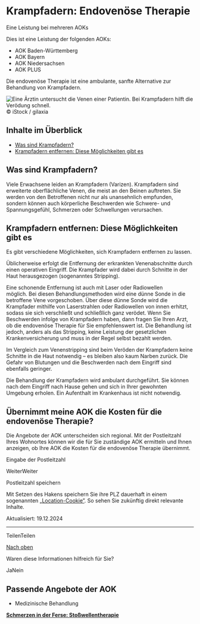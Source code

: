 # Krampfadern: Endovenöse Therapie

Eine Leistung bei mehreren AOKs

Dies ist eine Leistung der folgenden AOKs:

- AOK Baden-Württemberg
- AOK Bayern
- AOK Niedersachsen
- AOK PLUS

Die endovenöse Therapie ist eine ambulante, sanfte Alternative zur Behandlung von Krampfadern.

![Eine Ärztin untersucht die Venen einer Patientin. Bei Krampfadern hilft die Verödung schnell.](https://www.aok.de/pk/magazin/cms/fileadmin/_processed_/4/f/csm_endovenoese-therapie_e0e92ccbd7.jpg.webp)© iStock / gilaxia

## Inhalte im Überblick

- [Was sind Krampfadern?](https://www.aok.de/pk/leistungen/medizinische-behandlung/endovenoese-therapie/#c1590612266)
- [Krampfadern entfernen: Diese Möglichkeiten gibt es](https://www.aok.de/pk/leistungen/medizinische-behandlung/endovenoese-therapie/#c1590612269)

## Was sind Krampfadern?

Viele Erwachsene leiden an Krampfadern (Varizen). Krampfadern sind erweiterte oberflächliche Venen, die meist an den Beinen auftreten. Sie werden von den Betroffenen nicht nur als unansehnlich empfunden, sondern können auch körperliche Beschwerden wie Schwere- und Spannungsgefühl, Schmerzen oder Schwellungen verursachen.

## Krampfadern entfernen: Diese Möglichkeiten gibt es

Es gibt verschiedene Möglichkeiten, sich Krampfadern entfernen zu lassen.

Üblicherweise erfolgt die Entfernung der erkrankten Venenabschnitte durch einen operativen Eingriff. Die Krampfader wird dabei durch Schnitte in der Haut herausgezogen (sogenanntes Stripping).

Eine schonende Entfernung ist auch mit Laser oder Radiowellen möglich. Bei diesen Behandlungsmethoden wird eine dünne Sonde in die betroffene Vene vorgeschoben. Über diese dünne Sonde wird die Krampfader mithilfe von Laserstrahlen oder Radiowellen von innen erhitzt, sodass sie sich verschließt und schließlich ganz verödet. Wenn Sie Beschwerden infolge von Krampfadern haben, dann fragen Sie Ihren Arzt, ob die endovenöse Therapie für Sie empfehlenswert ist. Die Behandlung ist jedoch, anders als das Stripping, keine Leistung der gesetzlichen Krankenversicherung und muss in der Regel selbst bezahlt werden.

Im Vergleich zum Venenstripping sind beim Veröden der Krampfadern keine Schnitte in die Haut notwendig – es bleiben also kaum Narben zurück. Die Gefahr von Blutungen und die Beschwerden nach dem Eingriff sind ebenfalls geringer.

Die Behandlung der Krampfadern wird ambulant durchgeführt. Sie können nach dem Eingriff nach Hause gehen und sich in Ihrer gewohnten Umgebung erholen. Ein Aufenthalt im Krankenhaus ist nicht notwendig.

## Übernimmt meine AOK die Kosten für die endovenöse Therapie?

Die Angebote der AOK unterscheiden sich regional. Mit der Postleitzahl Ihres Wohnortes können wir die für Sie zuständige AOK ermitteln und Ihnen anzeigen, ob Ihre AOK die Kosten für die endovenöse Therapie übernimmt.

Eingabe der Postleitzahl

WeiterWeiter

Postleitzahl speichern

Mit Setzen des Hakens speichern Sie ihre PLZ dauerhaft in einem sogenannten [„Location-Cookie”](https://www.aok.de/pk/rechtliches/datenschutzerklaerung/). So sehen Sie zukünftig direkt relevante Inhalte.

Aktualisiert: 19.12.2024

* * *

TeilenTeilen

[Nach oben](https://www.aok.de/pk/leistungen/medizinische-behandlung/endovenoese-therapie/#main-content)

Waren diese Informationen hilfreich für Sie?

JaNein

## Passende Angebote der AOK

- Medizinische Behandlung

[**Schmerzen in der Ferse: Stoßwellentherapie**](https://www.aok.de/pk/leistungen/medizinische-behandlung/stosswellentherapie/)